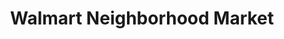 ---
title: "Walmart Neighborhood Market"
url: /lacey/walmart-neighborhood-market/
shop: Supermarkt
---
